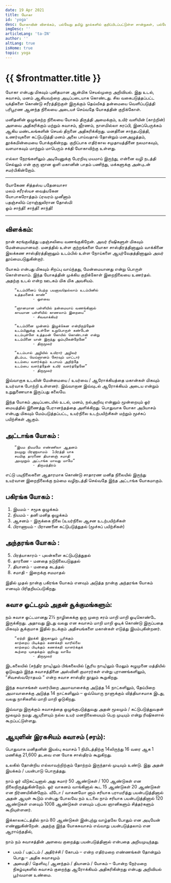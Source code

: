 ```yaml
---
date: 19 Apr 2021
title: யோகா
id: 'yoga'
desc: யோகாவின் விளக்கம், பல்வேறு தமிழ் நூல்களில் குறிப்பிடப்பட்டுள்ள சான்றுகள், பல்வேறு யோக நிலைகளின் விளக்கங்களும் அதன் பயன்களும், ,  மற்றும்  எங்கள் மையத்தில் கற்றுத் தரப்படும் பல்வேறு யோக நிலைகள்.
imgDesc: ''
articleLang: 'ta-IN'
author: ''
altLang: true
isHome: true
topic: yoga
---
```


<altLang />

# {{ $frontmatter.title }}

யோகா என்பது மிகவும் புனிதமான ஆன்மிக செயல்முறை அறிவியல். இது உடல், சுவாசம், மனம் ஆகியவற்றை அடிப்படையாக கொண்டது. சில வகைபடுத்தப்பட்ட யுக்திகளை கொண்டு சரீரத்திற்குள் இருக்கும் தெய்வீகத் தன்மையை வெளிப்படுத்தி பரிபூரண ஆனந்த நிலையை அடையச் செய்வதே யோகத்தின் குறிக்கோள்.

மனிதனின் ஒழுங்கற்ற நிலையை யோகம் திருத்தி அமைக்கும், உயிர் வளியின் (காற்றின்) அளவை அதிகரிக்கும் மற்றும் சுவாசம், ஜீரணம், நாளமில்லா சுரப்பி, இனப்பெருக்கம் ஆகிய மண்டலங்களின் செயல் திறனை அதிகரிக்கிறது. மனதினை சாந்தபடுத்தி, உணர்வுகளை கட்டுபடுத்தி மனம் அலை பாய்வதால் தோன்றும் மனஅழுத்தம், தூக்கமின்மையை போக்குகின்றது. குறிப்பாக எதிர்கால சமுதாயத்தினை நலமாகவும், வளமாகவும் மாற்றும் மாபெரும் சக்தி யோகாவிற்கு உள்ளது.

எல்லா நேரங்களிலும் அடியேனுக்கு பேரறிவு மயமாய் இருந்து, என்னை வழி நடத்தி செல்லும் என் குரு ஞான ஒளி மகானின் பாதம் பணிந்து, மக்களுக்கு அன்புடன் சமர்பிகின்றோம்.

----

யோகேண சித்தஸ்ய பதேனவாசா   
மலம் சரீரஸ்யச வைத்யகேன   
யோபாகரோத்தம் ப்ரவரம் முனீனாம்   
பதஞ்சலிம் ப்ராஞ்ஜலிரான தோஸ்மி   
ஓம் சாந்தி! சாந்தி! சாந்தி!

----

## விளக்கம்:

நான் கரங்குவித்து பதஞ்சலியை வணங்குகிறேன். அவர் ரிஷிகளுள் மிகவும் மேன்மையானவர். மனத்தில் உள்ள குற்றங்களை யோகா சாஸ்திரத்தினாலும் வாக்கினை இலக்கண சாஸ்திரத்தினாலும் உடம்பில் உள்ள நோய்களை ஆயுர்வேதத்தினாலும் அவர் தூய்மைபடுதுகின்றார்.

யோகம் என்பது மிகவும் சிறப்பு வாய்ந்தது, மேன்மையானது என்று பொருள் கொள்ளலாம். இந்த யோகத்தின் முக்கிய குறிக்கோள் இறைநிலையை உணர்தல். அதற்கு உடல் என்ற ஊடகம் மிக மிக அவசியம்.

        “உடம்பினைப் பெற்ற பயனாவதெல்லாம் உடம்பினில் 
        உத்தமனைக் காண்”
                - ஔவை

        “ஞானமான பள்ளியில் நன்மையாய் வணங்கினால் 
        காயமான பள்ளியில் காணலாம் இறையை”
                - சிவவாக்கியர் 

        “உடம்பினை முன்னம் இழுக்கென என்றிருந்தேன் 
        உடம்பினுக்கு உள்ளே உறுபொருள் கண்டேன் 
        உடம்புள்ளே உத்தமன் கோயில் கொண்டான் என்று
        உடம்பினை யான் இருந்து ஒம்புகேன்றேனே”
                - திருமூலர்

        “உடம்பால் அழியில் உயிரார் அழிவர்
        திடம்பட மெய்ஞானம் சேரவும் மாட்டார்
        உடம்பை வளர்க்கும் உபாயம் அறிந்தே
        உடம்பை வளர்த்தேன் உயிர் வளர்த்தேனே”
                - திருமூலர்

இவ்வாறாக உடலின் மேன்மையை / உயர்வை / ஆரோக்கியத்தை மகான்கள் மிகவும் உயர்வாக போற்றி உள்ளனர். இவ்வாறான இவ்வுடல் ஆரோக்கியம் அடைய என்றும் உறுதுணையாக இருப்பது கலையே.

இந்த யோகம் அடிப்படையில் உடல், மனம், நல்அறிவு என்னும் மூன்றையும் ஓர் மையத்தில் இணைத்து பேரானந்தத்தை அளிக்கிறது. பொதுவாக யோகா அபியாசம் என்பது மிகவும் மேம்படுத்தப்பட்ட, உயர்நிலை உடற்பயிற்சிகள் மற்றும் மூச்சுப் பயிற்சிகள் ஆகும்.


## அட்டாங்க யோகம் :
		
        “இயம நியமமே எண்ணிலா ஆதனம் 
        நயமுறு பிரணாயாமம்  1பிரத்தி யாக 
        சயமிகு தாரணை தியானஞ் சமாதி
        அயமுறும் அட்டாங்க மாவது மாமே”
                - திருமந்திரம்

எட்டு படிநிலைகளை ஆதாரமாக கொண்டு சாதாரண மனித நிலையில் இருந்து உயர்வான இறைநிலைக்கு நம்மை வழிநடத்தி செல்வதே இந்த அட்டாங்க யோகமாகும்.

## பகிரங்க யோகம் :

1.	இயமம் 	-	சமூக ஒழுக்கம்
2.	நியமம் 	-	தனி மனித ஒழுக்கம்
3.	ஆசனம் 	-	இருக்கை நிலை (உயர்நிலை ஆசன உடற்பயிற்சிகள் 
4.	பிராணாயம் 	-	பிராணனை கட்டுபடுத்துதல் (மூச்சுப் பயிற்சிகள்)

## அந்தரங்க யோகம் :

5.	பிரத்யாகாரம் 	-	புலன்களை கட்டுபடுத்துதல்
6.	தாரணை 	-	மனதை நடுநிலைபடுதுதல் 
7.	தியானம் 	-	மனதை கடத்தல் 
8.	சமாதி 	-	இறைக்கு சமமாதல்

இதில் முதல் நான்கு பகிரங்க யோகம் எனவும் அடுத்த நான்கு அந்தரங்க யோகம் எனவும் பிரிதறியப்படுகிறது.


## சுவாச ஓட்டமும் அதன் சூக்குமங்களும்:

நம் சுவாச ஓட்டமானது 2½  நாழிகைக்கு ஒரு முறை சரம் மாறி மாறி ஓடிகொண்டே இருக்கிறது. அதாவது இடது வலது என சுவாசம் மாறி மாறி ஓடிக் கொண்டு இருப்பதை மிகவும் சூக்குமாக இதில் நடக்கும் அதிசயங்களை மகான்கள் எடுத்து இயம்புகின்றனர். 

		“ஏற்றி இறக்கி இருகாலும் பூரிக்கும் 
		காற்றைப் பிடிக்கும் கணக்கறி வாரில்லை 
		காற்றைப் பிடிக்கும் கணக்கறி வாளர்க்குக் 
		கூற்றை யுதைக்கும் குறியது வாமே
                - திருமூலர்

இடகலையில் (சந்திர நாடி)லும் பிங்கலையில் (சூரிய நாடி)லும் மேலும் சுழுமுனை மத்தியில் ஓடுவதும் இந்த சுவாசத்தினை அஸ்வினி குமாரர்கள் என்று புராணங்களிலும், “சிவசஸ்வரோதயம் “ என்ற சுவாச சாஸ்திர நூலும் கூறுகிறது.

இந்த சுவாசங்கள் வளர்பிறை அமாவாசைக்கு அடுத்த 14 நாட்களிலும், தேய்பிறை அமாவாசைக்கு அடுத்த 14 நாட்களிலும் – ஒவ்வொரு நாளுக்கும் வித்தியாசமாக இடது, வலது நாசிகளில் மாறி மாறி ஓடுகிறது.

இவ்வாறு இருக்கும் சுவாசத்தை ஒழுங்குபடுத்துவது அதன் மூலமும் / கட்டுபடுத்துவதன் மூலமும் நமது ஆயுளையும் நல்ல உயர் மனநிலையையும் பெற முடியும் என்று ரிஷிகளால் கூறப்பட்டுள்ளது.

## ஆயுளின் இரகசியம் சுவாசம் (சரம்):

பொதுவாக மனிதனின் இயல்பு சுவாசம் 1 நிமிடத்திற்கு 14லிருந்து 16 வரை ஆக 1 மணிக்கு 21,600 தடவை என யோக சாஸ்திரம் கூறுகிறது.

உலகில் தோன்றிய எல்லாவற்றிற்கும் தோற்றம் இருந்தால் முடிவும் உண்டு. இது அதன் இயக்கம் / பயன்பாடு பொருத்தது.

நாம் ஓர் வீடுகட்டினால் அது சுமார் 50 ஆண்டுகள் / 100 ஆண்டுகள் என நிலைநிருத்துகின்றோம். ஓர் வாகனம் வாங்கினால் கூட 15 ஆண்டுகள் 20 ஆண்டுகள் என நிர்ணயிகின்றோம். வீடோ / வாகனமோ னாம் சரியாக பராமரித்து பயன்படுத்தினால் அதன் ஆயுள் கூடும் என்பது போலவே நம் உடலை நாம் சரியாக பயன்படுத்தினால் 120 ஆண்டுகள் எனவும் 1008 ஆண்டுகள் எனவும் பற்பல ஞானிகளும் சித்தர்களும் கூறியுள்ளனர்.

இக்காலகட்டத்தில் நாம் 80 ஆண்டுகள் இன்புற்று வாழ்தலே போதும் என அடியேன் எண்ணுகின்றேன். அதற்கு இந்த யோகசுவாசம் எவ்வாறு பயன்படுத்தலாம் என ஆராய்ந்ததில்,

நாம் நம் சுவாசத்தின் அளவை குறைத்து பயன்படுத்தினால் என்பதை அறியமுடிந்தது.

 - பயம் / பதட்டம் / அதிர்ச்சி / கோபம் – என்ற எதிர்மறை எண்ணங்கள் தோன்றும் பொது – அதிக சுவாசமும் 
 - அமைதி / தெளிவு / ஆனந்தம் / தியானம் / யோகம் – போன்ற நேர்மறை நிகழ்வுகளில் சுவாசம் குறைந்து ஆரோக்கியம் அதிகரிகின்றது என்பது அறிவியல் பூர்வமான உண்மை.
